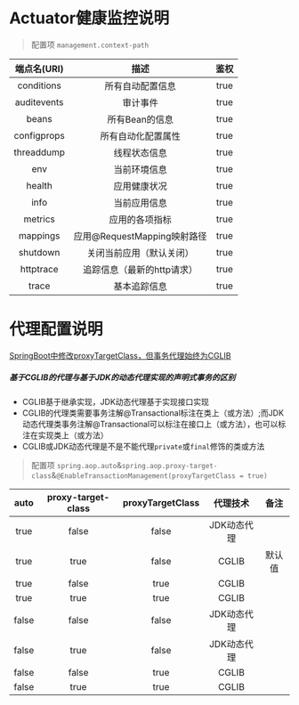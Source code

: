 # Actuator健康监控说明
> 配置项 `management.context-path`

| 端点名(URI) | 描述 | 鉴权 |
| :---: | :---: | :---: |
| conditions | 所有自动配置信息 | true |
| auditevents| 审计事件| true |
| beans| 所有Bean的信息| true |
| configprops| 所有自动化配置属性| true |
| threaddump| 线程状态信息| true |
| env| 当前环境信息| true |
| health| 应用健康状况| true |
| info| 当前应用信息| true |
| metrics| 应用的各项指标| true |
| mappings| 应用@RequestMapping映射路径| true |
| shutdown| 关闭当前应用（默认关闭）| true |
| httptrace| 追踪信息（最新的http请求）| true |
| trace| 基本追踪信息 | true |

# 代理配置说明
[SpringBoot中修改proxyTargetClass，但事务代理始终为CGLIB](https://blog.csdn.net/laoxilaoxi_/article/details/99896738)
##### 基于CGLIB的代理与基于JDK的动态代理实现的声明式事务的区别
- CGLIB基于继承实现，JDK动态代理基于实现接口实现
- CGLIB的代理类需要事务注解@Transactional标注在类上（或方法）;而JDK动态代理类事务注解@Transactional可以标注在接口上（或方法），也可以标注在实现类上（或方法）
- CGLIB或JDK动态代理是不是不能代理`private`或`final`修饰的类或方法

> 配置项 `spring.aop.auto`&`spring.aop.proxy-target-class`&`@EnableTransactionManagement(proxyTargetClass = true)`

| auto | proxy-target-class | proxyTargetClass | 代理技术 | 备注 |
| :---: | :---: | :---: | :---: | :---: |
| true | false | false | JDK动态代理 |  |
| true | true | false | CGLIB | 默认值 |
| true | false | true | CGLIB |  |
| true | true | true | CGLIB |  |
| false | false | false | JDK动态代理 |  |
| false | true | false | JDK动态代理 |  |
| false | false | true | CGLIB |  |
| false | true | true | CGLIB |  |